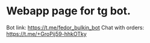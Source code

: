 # Webapp page for tg bot.

Bot link: https://t.me/fedor_bulkin_bot
Chat with orders: https://t.me/+GroPij59-hhkOTky
